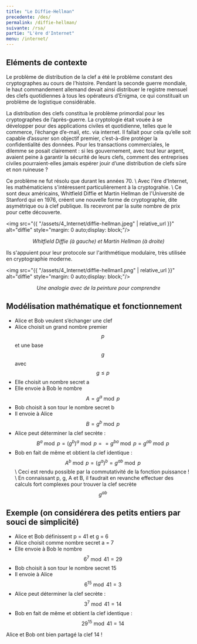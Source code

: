 ```yaml
---
title: "Le Diffie-Hellman"
precedente: /des/
permalink: /diffie-hellman/
suivante: /rsa/
partie: "L'ère d'Internet"
menu: /internet/
---
```


## Eléments de contexte

Le problème de distribution de la clef a été le problème constant des cryptographes au cours de l’histoire. Pendant la seconde guerre mondiale, le haut commandement allemand devait ainsi distribuer le registre mensuel des clefs quotidiennes à tous les opérateurs d’Enigma, ce qui constituait un problème de logistique considérable.

La distribution des clefs constitua le problème primordial pour les cryptographes de l’après-guerre. La cryptologie était vouée à se développer pour des applications civiles et quotidienne, telles que le commerce, l’échange d’e-mail, etc. via internet. Il fallait pour cela qu’elle soit capable d’assurer son objectif premier, c’est-à-dire protéger la confidentialité des données. Pour les transactions commerciales, le dilemme se posait clairement : si les gouvernement, avec tout leur argent, avaient peine à garantir la sécurité de leurs clefs, comment des entreprises civiles pourraient-elles jamais espérer jouir d’une distribution de clefs sûre et non ruineuse ?

Ce problème ne fut résolu que durant les années 70. \\ 
Avec l'ère d'Internet, les mathématiciens s'intéressent particulièrement à la cryptograhie. \\
Ce sont deux américains, Whitfield Diffie et Martin Hellman de l'Université de Stanford qui en 1976, créent une nouvelle forme de cryptographie, dite asymétrique ou à clef publique. Ils recevront par la suite nombre de prix pour cette découverte.

<img src="{{ "/assets/4_Internet/diffie-hellman.jpeg" | relative_url }}" alt="diffie" style="margin: 0 auto;display: block;"/>
<p align="center"> <em> Whitfield Diffie (à gauche) et Martin Hellman (à droite) </em> </p>

Ils s'appuient pour leur protocole sur l'arithmétique modulaire, très utilisée en cryptographie moderne.

<img src="{{ "/assets/4_Internet/diffie-hellman1.png" | relative_url }}" alt="diffie" style="margin: 0 auto;display: block;"/>
<p align="center"> <em> Une analogie avec de la peinture pour comprendre </em> </p>

## Modélisation mathématique et fonctionnement

* Alice et Bob veulent s’échanger une clef
* Alice choisit un grand nombre premier $$ p $$ et une base $$ g $$ avec $$ g \leq p $$
* Elle choisit un nombre secret a
* Elle envoie à Bob le nombre $$ A = g^a \bmod p $$
* Bob choisit à son tour le nombre secret b
* Il envoie à Alice $$ B = g^b \bmod p $$
* Alice peut déterminer la clef secrète : $$ B^a \bmod p = (g^b)^a \bmod p = = g^{ba} \bmod p = g^{ab} \bmod p $$
* Bob en fait de même et obtient la clef identique : $$ A^b \bmod p = (g^a)^b = g^{ab} \bmod p $$ \\
Ceci est rendu possible par la commutativité de la fonction puissance ! \\
En connaissant p, g, A et B, il faudrait en revanche effectuer des calculs fort complexes pour trouver la clef secrète $$ g^{ab} $$

## Exemple (on considérera des petits entiers par souci de simplicité)

* Alice et Bob définissent p = 41 et g = 6
* Alice choisit comme nombre secret a = 7
* Elle envoie à Bob le nombre $$ 6^7 \bmod 41 = 29 $$
* Bob choisit à son tour le nombre secret 15
* Il envoie à Alice $$ 6^{15} \bmod 41 = 3 $$
* Alice peut déterminer la clef secrète : $$ 3^7 \bmod 41 = 14 $$
* Bob en fait de même et obtient la clef identique : $$ 29^{15} \bmod 41 = 14 $$

Alice et Bob ont bien partagé la clef 14 !
